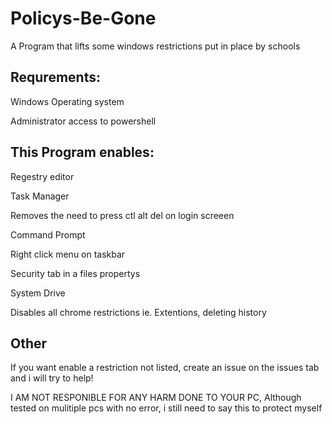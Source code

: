 # Policys-Be-Gone
A Program that lifts some windows restrictions put in place by schools
## Requrements:
  Windows Operating system
  
  Administrator access to powershell
  
## This Program enables:
  Regestry editor
  
  Task Manager
  
  Removes the need to press ctl alt del on login screeen
  
  Command Prompt
  
  Right click menu on taskbar
  
  Security tab in a files propertys
  
  System Drive
  
  Disables all chrome restrictions ie. Extentions, deleting history
  
  ## Other
  
 If you want enable a restriction not listed, create an issue on the issues tab and i will try to help!
 
 
 
 
 
  I AM NOT RESPONIBLE FOR ANY HARM DONE TO YOUR PC, Although tested on mulitiple pcs with no error, i still need to say this to protect myself
 
